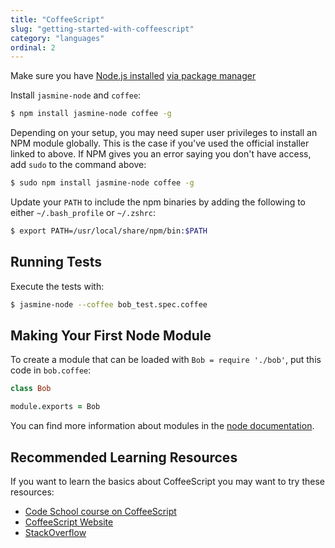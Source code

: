 ```yaml
---
title: "CoffeeScript"
slug: "getting-started-with-coffeescript"
category: "languages"
ordinal: 2
---
```


Make sure you have [Node.js installed](http://nodejs.org/) [via package manager](https://github.com/joyent/node/wiki/Installing-Node.js-via-package-manager)

Install `jasmine-node` and `coffee`:

```bash
$ npm install jasmine-node coffee -g
```

Depending on your setup, you may need super user privileges to install an NPM module globally. This is the case if you've used the official installer linked to above. If NPM gives you an error saying you don't have access, add `sudo` to the command above:

```bash
$ sudo npm install jasmine-node coffee -g
````

Update your `PATH` to include the npm binaries by adding the following to either `~/.bash_profile` or `~/.zshrc`:

```bash
$ export PATH=/usr/local/share/npm/bin:$PATH
```

## Running Tests

Execute the tests with:

```bash
$ jasmine-node --coffee bob_test.spec.coffee
```

## Making Your First Node Module

To create a module that can be loaded with `Bob = require './bob'`, put this code in `bob.coffee`:

```coffeescript
class Bob

module.exports = Bob
```

You can find more information about modules in the [node documentation](http://nodejs.org/api/modules.html#modules_module_exports).

## Recommended Learning Resources

If you want to learn the basics about CoffeeScript you may want to try these resources:

* [Code School course on CoffeeScript](https://www.codeschool.com/courses/coffeescript)
* [CoffeeScript Website](http://coffeescript.org)
* [StackOverflow](http://stackoverflow.com/)
